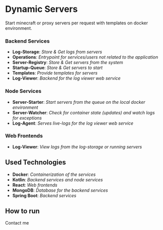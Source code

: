 # Dynamic Servers
Start minecraft or proxy servers per request with templates on docker environment.

### Backend Services
- **Log-Storage**: _Store & Get logs from servers_
- **Operations**: _Entrypoint for services/users not related to the application_
- **Server-Registry**: _Store & Get servers from the system_
- **Startup-Queue**: _Store & Get servers to start_
- **Templates**: _Provide templates for servers_
- **Log-Viewer**: _Backend for the log viewer web service_

### Node Services
- **Server-Starter**: _Start servers from the queue on the local docker environment_
- **Server-Watcher**: _Check for container state (updates) and watch logs for exceptions_
- **Log-Agent**: _Serves live-logs for the log viewer web service_

### Web Frontends
- **Log-Viewer**: _View logs from the log-storage or running servers_

## Used Technologies
- **Docker**: _Containerization of the services_
- **Kotlin**: _Backend services and node services_
- **React**: _Web frontends_
- **MongoDB**: _Database for the backend services_
- **Spring Boot**: _Backend services_

## How to run
Contact me